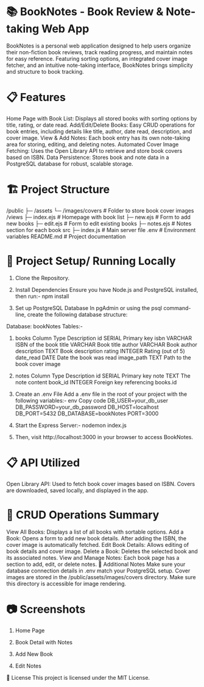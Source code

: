 # 📚 BookNotes - Book Review & Note-taking Web App
BookNotes is a personal web application designed to help users organize their non-fiction book reviews, track reading progress, and maintain notes for easy reference. Featuring sorting options, an integrated cover image fetcher, and an intuitive note-taking interface, BookNotes brings simplicity and structure to book tracking.

# 📋 Features
Home Page with Book List: Displays all stored books with sorting options by title, rating, or date read.
Add/Edit/Delete Books: Easy CRUD operations for book entries, including details like title, author, date read, description, and cover image.
View & Add Notes: Each book entry has its own note-taking area for storing, editing, and deleting notes.
Automated Cover Image Fetching: Uses the Open Library API to retrieve and store book covers based on ISBN.
Data Persistence: Stores book and note data in a PostgreSQL database for robust, scalable storage.

# 🏗️ Project Structure
/public
  ├─ /assets
      └─ /images/covers       # Folder to store book cover images
/views
  ├─ index.ejs                # Homepage with book list
  ├─ new.ejs                  # Form to add new books
  ├─ edit.ejs                 # Form to edit existing books
  ├─ notes.ejs                # Notes section for each book
src
  ├─ index.js                 # Main server file
.env                          # Environment variables
README.md                     # Project documentation

# 🚀 Project Setup/ Running Locally
1. Clone the Repository.

2. Install Dependencies
Ensure you have Node.js and PostgreSQL installed, then run:-
npm install

3. Set up PostgreSQL Database
In pgAdmin or using the psql command-line, create the following database structure:

Database: bookNotes
Tables:-
1. books
Column	Type	Description
id	SERIAL	Primary key
isbn	VARCHAR	ISBN of the book
title	VARCHAR	Book title
author	VARCHAR	Book author
description	TEXT	Book description
rating	INTEGER	Rating (out of 5)
date_read	DATE	Date the book was read
image_path	TEXT	Path to the book cover image

2. notes
Column	Type	Description
id	SERIAL	Primary key
note	TEXT	The note content
book_id	INTEGER	Foreign key referencing books.id

4. Create an .env File
Add a .env file in the root of your project with the following variables:-
env
Copy code
DB_USER=your_db_user
DB_PASSWORD=your_db_password
DB_HOST=localhost
DB_PORT=5432
DB_DATABASE=bookNotes
PORT=3000

5. Start the Express Server:-
nodemon index.js

6. Then, visit http://localhost:3000 in your browser to access BookNotes.

# 📋 API Utilized
Open Library API: Used to fetch book cover images based on ISBN. Covers are downloaded, saved locally, and displayed in the app.

# 🔄 CRUD Operations Summary
View All Books: Displays a list of all books with sortable options.
Add a Book: Opens a form to add new book details. After adding the ISBN, the cover image is automatically fetched.
Edit Book Details: Allows editing of book details and cover image.
Delete a Book: Deletes the selected book and its associated notes.
View and Manage Notes: Each book page has a section to add, edit, or delete notes.
🔧 Additional Notes
Make sure your database connection details in .env match your PostgreSQL setup.
Cover images are stored in the /public/assets/images/covers directory. Make sure this directory is accessible for image rendering.

# 📷 Screenshots
1. Home Page

2. Book Detail with Notes

3. Add New Book

4. Edit Notes

🔗 License
This project is licensed under the MIT License.

